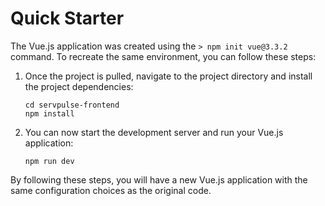 # Quick Starter

The Vue.js application was created using the `> npm init vue@3.3.2` command. To recreate the same environment, you can follow these steps:

1. Once the project is pulled, navigate to the project directory and install the project dependencies:
   ```
   cd servpulse-frontend
   npm install
   ```

2. You can now start the development server and run your Vue.js application:
   ```
   npm run dev
   ```

By following these steps, you will have a new Vue.js application with the same configuration choices as the original code.
